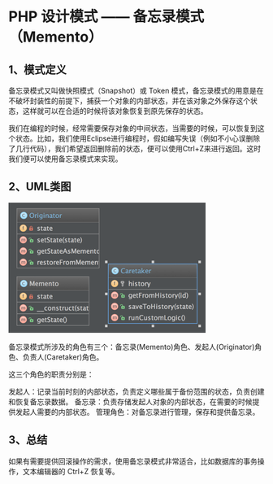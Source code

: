 # PHP 设计模式 —— 备忘录模式（Memento）

## 1、模式定义
备忘录模式又叫做快照模式（Snapshot）或 Token 模式，备忘录模式的用意是在不破坏封装性的前提下，捕获一个对象的内部状态，并在该对象之外保存这个状态，这样就可以在合适的时候将该对象恢复到原先保存的状态。

我们在编程的时候，经常需要保存对象的中间状态，当需要的时候，可以恢复到这个状态。比如，我们使用Eclipse进行编程时，假如编写失误（例如不小心误删除了几行代码），我们希望返回删除前的状态，便可以使用Ctrl+Z来进行返回。这时我们便可以使用备忘录模式来实现。

## 2、UML类图
![Memento-UML](/static/images/Memento-UML.png)

备忘录模式所涉及的角色有三个：备忘录(Memento)角色、发起人(Originator)角色、负责人(Caretaker)角色。

这三个角色的职责分别是：

发起人：记录当前时刻的内部状态，负责定义哪些属于备份范围的状态，负责创建和恢复备忘录数据。
备忘录：负责存储发起人对象的内部状态，在需要的时候提供发起人需要的内部状态。
管理角色：对备忘录进行管理，保存和提供备忘录。

## 3、总结
如果有需要提供回滚操作的需求，使用备忘录模式非常适合，比如数据库的事务操作，文本编辑器的 Ctrl+Z 恢复等。